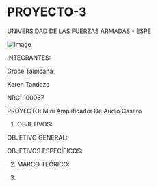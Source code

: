 # PROYECTO-3

UNIVERSIDAD DE LAS FUERZAS ARMADAS - ESPE

![image](https://user-images.githubusercontent.com/117767335/221693841-2a5701bc-388b-4e0e-bb1a-996bd43bd136.png)

INTEGRANTES:
 
Grace Taipicaña 

Karen Tandazo 

NRC: 100067

PROYECTO: Mini Amplificador De Audio Casero

1. OBJETIVOS:

OBJETIVO GENERAL:



OBJETIVOS ESPECÍFICOS:



2. MARCO TEÓRICO:

3. 
 




